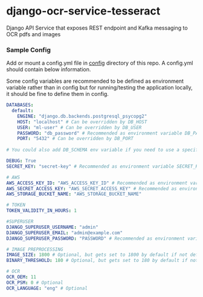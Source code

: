 # django-ocr-service-tesseract
Django API Service that exposes REST endpoint and Kafka messaging to OCR pdfs and images


### Sample Config
Add or mount a config.yml file in [config](config) directory of this repo. A config.yml should contain below information. 

Some config variables are recommended to be defined as environment variable rather than in config but for running/testing the application locally, it should be fine to define them in config.
```yaml
DATABASES:
  default:
    ENGINE: "django.db.backends.postgresql_psycopg2"
    HOST: "localhost" # Can be overridden by DB_HOST
    USER: "ml-user" # Can be overridden by DB_USER
    PASSWORD: "db_password" # Recommended as environment variable DB_PASSWORD
    PORT: "5432" # Can be overridden by DB_PORT
    
# You could also add DB_SCHEMA env variable if you need to use a specific schema

DEBUG: True
SECRET_KEY: "secret-key" # Recommended as environment variable SECRET_KEY

# AWS
AWS_ACCESS_KEY_ID: "AWS_ACCESS_KEY_ID" # Recommended as environment variable AWS_ACCESS_KEY_ID
AWS_SECRET_ACCESS_KEY: "AWS_SECRET_ACCESS_KEY" # Recommended as environment variable AWS_SECRET_ACCESS_KEY
AWS_STORAGE_BUCKET_NAME: "AWS_STORAGE_BUCKET_NAME"

# TOKEN
TOKEN_VALIDITY_IN_HOURS: 1

#SUPERUSER
DJANGO_SUPERUSER_USERNAME: "admin"
DJANGO_SUPERUSER_EMAIL: "admin@example.com"
DJANGO_SUPERUSER_PASSWORD: "PASSWORD" # Recommended as environment variable DJANGO_SUPERUSER_PASSWORD

# IMAGE PREPROCESSING
IMAGE_SIZE: 1800 # Optional, but gets set to 1800 by default if not defined
BINARY_THRESHOLD: 180 # Optional, but gets set to 180 by default if not defined

# OCR
OCR_OEM: 11
OCR_PSM: 0 # Optional
OCR_LANGUAGE: "eng" # Optional
```